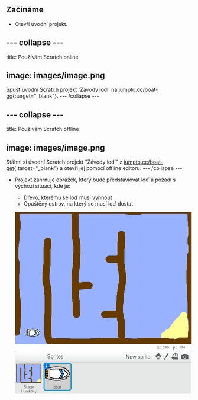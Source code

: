 ## Začínáme

+ Otevři úvodní projekt.

## \--- collapse \---

title: Používám Scratch online

## image: images/image.png

Spusť úvodní Scratch projekt 'Závody lodí' na [jumpto.cc/boat-go](https://scratch.mit.edu/projects/63958014/#editor){:target="_blank"}. \--- /collapse \---

## \--- collapse \---

title: Používám Scratch offline

## image: images/image.png

Stáhni si úvodní Scratch projekt "Závody lodí" z [jumpto.cc/boat-get](http:jumpto.cc/boat-get){:target="_blank"} a otevři jej pomocí offline editoru. \--- /collapse \---

+ Projekt zahrnuje obrázek, který bude představiovat loď a pozadí s výchozí situací, kde je:
    
    + Dřevo, kterému se loď musí vyhnout
    + Opuštěný ostrov, na který se musí loď dostat
    
    ![screenshot](images/boat-starter.png)